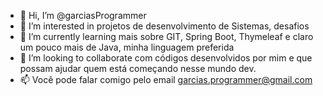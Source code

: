 - 👋 Hi, I’m @garciasProgrammer 
- 👀 I’m interested in  projetos de desenvolvimento de Sistemas, desafios
- 🌱 I’m currently learning  mais sobre GIT, Spring Boot, Thymeleaf e claro um pouco mais de Java, minha linguagem preferida
- 💞️ I’m looking to collaborate  com códigos desenvolvidos por mim e que possam ajudar quem está começando nesse mundo dev.
- 📫 Você pode falar comigo pelo email garcias.programmer@gmail.com

<!---
garciasProgrammer/garciasProgrammer is a ✨ special ✨ repository because its `README.md` (this file) appears on your GitHub profile.
You can click the Preview link to take a look at your changes.
--->
